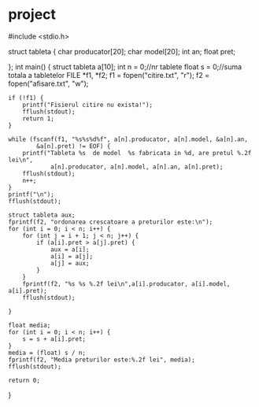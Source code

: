 # project
#include <stdio.h>

struct tableta {
	char producator[20];
	char model[20];
	int an;
	float pret;

};
int main() {
	struct tableta a[10];
	int n = 0;//nr tablete
	float s = 0;//suma totala a tabletelor
	FILE *f1, *f2;
	f1 = fopen("citire.txt", "r");
	f2 = fopen("afisare.txt", "w");

	if (!f1) {
		printf("Fisierul citire nu exista!");
		fflush(stdout);
		return 1;
	}

	while (fscanf(f1, "%s%s%d%f", a[n].producator, a[n].model, &a[n].an,
			&a[n].pret) != EOF) {
		printf("Tableta %s  de model  %s fabricata in %d, are pretul %.2f lei\n",
				a[n].producator, a[n].model, a[n].an, a[n].pret);
		fflush(stdout);
		n++;
	}
	printf("\n");
	fflush(stdout);

	struct tableta aux;
	fprintf(f2, "ordonarea crescatoare a preturilor este:\n");
	for (int i = 0; i < n; i++) {
		for (int j = i + 1; j < n; j++) {
			if (a[i].pret > a[j].pret) {
				aux = a[i];
				a[i] = a[j];
				a[j] = aux;
			}
		}
		fprintf(f2, "%s %s %.2f lei\n",a[i].producator, a[i].model, a[i].pret);
		fflush(stdout);

	}

	float media;
	for (int i = 0; i < n; i++) {
		s = s + a[i].pret;
	}
	media = (float) s / n;
	fprintf(f2, "Media preturilor este:%.2f lei", media);
	fflush(stdout);

	return 0;
}
